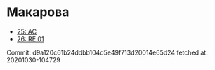 # Макарова
- [25: AC](25.md)
- [26: RE 01](26.md)

Commit: d9a120c61b24ddbb104d5e49f713d20014e65d24
 fetched at: 20201030-104729
